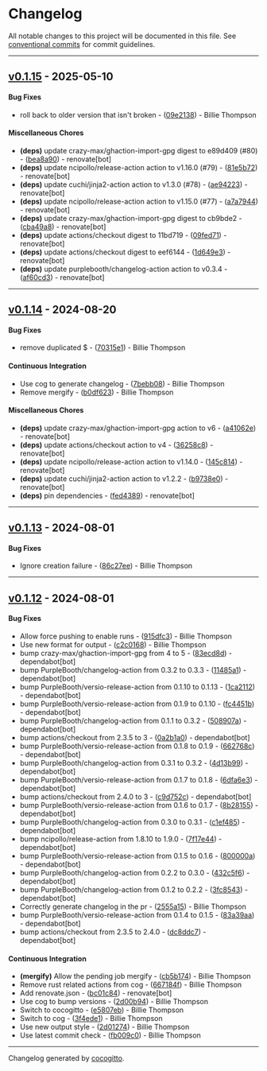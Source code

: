 # Changelog
All notable changes to this project will be documented in this file. See [conventional commits](https://www.conventionalcommits.org/) for commit guidelines.

- - -
## [v0.1.15](https://github.com/PurpleBooth/generate-formula-action/compare/af60cd399f09a611b3403a1debc37fe152da66b3..v0.1.15) - 2025-05-10
#### Bug Fixes
- roll back to older version that isn't broken - ([09e2138](https://github.com/PurpleBooth/generate-formula-action/commit/09e2138abd4b97a30105dc46371b9b1aab601760)) - Billie Thompson
#### Miscellaneous Chores
- **(deps)** update crazy-max/ghaction-import-gpg digest to e89d409 (#80) - ([bea8a90](https://github.com/PurpleBooth/generate-formula-action/commit/bea8a90a19145d28eb44069bd1ec0fb91d35beb8)) - renovate[bot]
- **(deps)** update ncipollo/release-action action to v1.16.0 (#79) - ([81e5b72](https://github.com/PurpleBooth/generate-formula-action/commit/81e5b721afb888e7066d40f99c2b701aaed1d418)) - renovate[bot]
- **(deps)** update cuchi/jinja2-action action to v1.3.0 (#78) - ([ae94223](https://github.com/PurpleBooth/generate-formula-action/commit/ae9422327c42a2942ae05febd030ddbefd2a7d5e)) - renovate[bot]
- **(deps)** update ncipollo/release-action action to v1.15.0 (#77) - ([a7a7944](https://github.com/PurpleBooth/generate-formula-action/commit/a7a794412fde46d34d6eb97a9f1bc307279080f4)) - renovate[bot]
- **(deps)** update crazy-max/ghaction-import-gpg digest to cb9bde2 - ([cba49a8](https://github.com/PurpleBooth/generate-formula-action/commit/cba49a8d6ff5fa55e940f8276b11491cb3a3ccb0)) - renovate[bot]
- **(deps)** update actions/checkout digest to 11bd719 - ([09fed71](https://github.com/PurpleBooth/generate-formula-action/commit/09fed71d893b6e49a18c96b43fa3c724543b15c3)) - renovate[bot]
- **(deps)** update actions/checkout digest to eef6144 - ([1d649e3](https://github.com/PurpleBooth/generate-formula-action/commit/1d649e302d5d8daeb5eef88090927e835e624ebc)) - renovate[bot]
- **(deps)** update purplebooth/changelog-action action to v0.3.4 - ([af60cd3](https://github.com/PurpleBooth/generate-formula-action/commit/af60cd399f09a611b3403a1debc37fe152da66b3)) - renovate[bot]

- - -

## [v0.1.14](https://github.com/PurpleBooth/generate-formula-action/compare/b0df6230c3d9de6536a6bfae12c2a79908cca1b4..v0.1.14) - 2024-08-20
#### Bug Fixes
- remove duplicated $ - ([70315e1](https://github.com/PurpleBooth/generate-formula-action/commit/70315e14cfbe3cba12297df7340bfe1349aea384)) - Billie Thompson
#### Continuous Integration
- Use cog to generate changelog - ([7bebb08](https://github.com/PurpleBooth/generate-formula-action/commit/7bebb08fc466f5ea26515c6cd266100c70e2fe70)) - Billie Thompson
- Remove mergify - ([b0df623](https://github.com/PurpleBooth/generate-formula-action/commit/b0df6230c3d9de6536a6bfae12c2a79908cca1b4)) - Billie Thompson
#### Miscellaneous Chores
- **(deps)** update crazy-max/ghaction-import-gpg action to v6 - ([a41062e](https://github.com/PurpleBooth/generate-formula-action/commit/a41062e824aefd4c33b0321d27a9136cf965dbfe)) - renovate[bot]
- **(deps)** update actions/checkout action to v4 - ([36258c8](https://github.com/PurpleBooth/generate-formula-action/commit/36258c81d1109d39bd78c634679ec998f6237c24)) - renovate[bot]
- **(deps)** update ncipollo/release-action action to v1.14.0 - ([145c814](https://github.com/PurpleBooth/generate-formula-action/commit/145c814e12fa78d5f2fe53424e94629578acfbc2)) - renovate[bot]
- **(deps)** update cuchi/jinja2-action action to v1.2.2 - ([b9738e0](https://github.com/PurpleBooth/generate-formula-action/commit/b9738e0b8a29f8e4f8eae475022781d299183334)) - renovate[bot]
- **(deps)** pin dependencies - ([fed4389](https://github.com/PurpleBooth/generate-formula-action/commit/fed4389ded6de95730a5e27cd1f7885ee1f7254f)) - renovate[bot]

- - -

## [v0.1.13](https://github.com/PurpleBooth/generate-formula-action/compare/86c27ee5d248b4f3d6d3dd43fe183eaf0bb06148..v0.1.13) - 2024-08-01
#### Bug Fixes
- Ignore creation failure - ([86c27ee](https://github.com/PurpleBooth/generate-formula-action/commit/86c27ee5d248b4f3d6d3dd43fe183eaf0bb06148)) - Billie Thompson

- - -

## [v0.1.12](https://github.com/PurpleBooth/generate-formula-action/compare/dc8ddc7a5380649a042920c83e5d4e12302da0c0..v0.1.12) - 2024-08-01
#### Bug Fixes
- Allow force pushing to enable runs - ([915dfc3](https://github.com/PurpleBooth/generate-formula-action/commit/915dfc3c72616ce992043760526c598a00e42414)) - Billie Thompson
- Use new format for output - ([c2c0168](https://github.com/PurpleBooth/generate-formula-action/commit/c2c0168b81755187660c439bd5a400e80087ba69)) - Billie Thompson
- bump crazy-max/ghaction-import-gpg from 4 to 5 - ([83ecd8d](https://github.com/PurpleBooth/generate-formula-action/commit/83ecd8dc37b5b714e6b7561694e4c8d5ebd9d39d)) - dependabot[bot]
- bump PurpleBooth/changelog-action from 0.3.2 to 0.3.3 - ([11485a1](https://github.com/PurpleBooth/generate-formula-action/commit/11485a13abf1965f8f5b4444da14d00ed92ca5e1)) - dependabot[bot]
- bump PurpleBooth/versio-release-action from 0.1.10 to 0.1.13 - ([1ca2112](https://github.com/PurpleBooth/generate-formula-action/commit/1ca2112fe16a5cd237baa0fb3fedbbe4075500c2)) - dependabot[bot]
- bump PurpleBooth/versio-release-action from 0.1.9 to 0.1.10 - ([fc4451b](https://github.com/PurpleBooth/generate-formula-action/commit/fc4451b24a1ee51e29c3514eac97d0c8df078da3)) - dependabot[bot]
- bump PurpleBooth/changelog-action from 0.1.1 to 0.3.2 - ([508907a](https://github.com/PurpleBooth/generate-formula-action/commit/508907a9b5f4292fc95dc633042bf414f603722d)) - dependabot[bot]
- bump actions/checkout from 2.3.5 to 3 - ([0a2b1a0](https://github.com/PurpleBooth/generate-formula-action/commit/0a2b1a09f0eabd5d6b48f24920bd69fc4250b938)) - dependabot[bot]
- bump PurpleBooth/versio-release-action from 0.1.8 to 0.1.9 - ([662768c](https://github.com/PurpleBooth/generate-formula-action/commit/662768c87b57826d4bbaa1df9a0ff3f14bb83687)) - dependabot[bot]
- bump PurpleBooth/changelog-action from 0.3.1 to 0.3.2 - ([4d13b99](https://github.com/PurpleBooth/generate-formula-action/commit/4d13b995dc7c0c4672a8fbee1bca8dd282e2cbf9)) - dependabot[bot]
- bump PurpleBooth/versio-release-action from 0.1.7 to 0.1.8 - ([6dfa6e3](https://github.com/PurpleBooth/generate-formula-action/commit/6dfa6e321eb45573fb6cff6da67b3d91cfb2eed5)) - dependabot[bot]
- bump actions/checkout from 2.4.0 to 3 - ([c9d752c](https://github.com/PurpleBooth/generate-formula-action/commit/c9d752cb4824cf86733ddc369150c10d64756b31)) - dependabot[bot]
- bump PurpleBooth/versio-release-action from 0.1.6 to 0.1.7 - ([8b28155](https://github.com/PurpleBooth/generate-formula-action/commit/8b2815539ee7570e94da7bf4b25abf88ea7b8ef7)) - dependabot[bot]
- bump PurpleBooth/changelog-action from 0.3.0 to 0.3.1 - ([c1ef485](https://github.com/PurpleBooth/generate-formula-action/commit/c1ef485cb93a11ae1a7fb567b3ee85cea381324a)) - dependabot[bot]
- bump ncipollo/release-action from 1.8.10 to 1.9.0 - ([7f17e44](https://github.com/PurpleBooth/generate-formula-action/commit/7f17e44ff182eb338c67302b0a27349fd6c59aaa)) - dependabot[bot]
- bump PurpleBooth/versio-release-action from 0.1.5 to 0.1.6 - ([800000a](https://github.com/PurpleBooth/generate-formula-action/commit/800000a032a9a5b726f0020ee980de3749686aad)) - dependabot[bot]
- bump PurpleBooth/changelog-action from 0.2.2 to 0.3.0 - ([432c5f6](https://github.com/PurpleBooth/generate-formula-action/commit/432c5f6a56eea12fa811ad05230d0272de50faaf)) - dependabot[bot]
- bump PurpleBooth/changelog-action from 0.1.2 to 0.2.2 - ([3fc8543](https://github.com/PurpleBooth/generate-formula-action/commit/3fc854389e86f8ae71bd4fbc8536f199c72a99e0)) - dependabot[bot]
- Correctly generate changelog in the pr - ([2555a15](https://github.com/PurpleBooth/generate-formula-action/commit/2555a15e1240b7045cabbc2e259a3ffd2b646cac)) - Billie Thompson
- bump PurpleBooth/versio-release-action from 0.1.4 to 0.1.5 - ([83a39aa](https://github.com/PurpleBooth/generate-formula-action/commit/83a39aaacee24021ea1919153e95a86f05053ca7)) - dependabot[bot]
- bump actions/checkout from 2.3.5 to 2.4.0 - ([dc8ddc7](https://github.com/PurpleBooth/generate-formula-action/commit/dc8ddc7a5380649a042920c83e5d4e12302da0c0)) - dependabot[bot]
#### Continuous Integration
- **(mergify)** Allow the pending job mergify - ([cb5b174](https://github.com/PurpleBooth/generate-formula-action/commit/cb5b174c5457892e3d4d06a53fdf7bac81b062e5)) - Billie Thompson
- Remove rust related actions from cog - ([667184f](https://github.com/PurpleBooth/generate-formula-action/commit/667184f9bf7d1bf392b0d7eeddfb26c058deca0c)) - Billie Thompson
- Add renovate.json - ([bc01c84](https://github.com/PurpleBooth/generate-formula-action/commit/bc01c84df2b298769d1f56271c7716f9c60b0d57)) - renovate[bot]
- Use cog to bump versions - ([2d00b94](https://github.com/PurpleBooth/generate-formula-action/commit/2d00b94d14dafbbefbfcce67d3b869bffc7a3c4f)) - Billie Thompson
- Switch to cocogitto - ([e5807eb](https://github.com/PurpleBooth/generate-formula-action/commit/e5807ebd380b2d4da63d66ba5113c10e362f3b65)) - Billie Thompson
- Switch to cog - ([3f4ede1](https://github.com/PurpleBooth/generate-formula-action/commit/3f4ede1ea4f1d26a5ceeb06b74099c633f589882)) - Billie Thompson
- Use new output style - ([2d01274](https://github.com/PurpleBooth/generate-formula-action/commit/2d01274fed9ec4c096f4fe201d012738606cfcea)) - Billie Thompson
- Use latest commit check - ([fb009c0](https://github.com/PurpleBooth/generate-formula-action/commit/fb009c02fccfc55387791cf1be6322089827b259)) - Billie Thompson

- - -

Changelog generated by [cocogitto](https://github.com/cocogitto/cocogitto).
